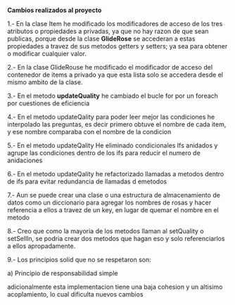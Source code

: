 **Cambios realizados al proyecto**

1.- En la clase Item he modificado los modificadores de acceso de los tres atributos o propiedades a privadas, ya que 
no hay razon de que sean publicas, porque desde la clase **GlideRose** se accederan a estas propiedades a travez de sus
metodos getters y setters; ya sea para obtener o modificar cualquier valor.

2.- En la clase GlideRouse he modificado el modificador de acceso del contenedor de items a privado ya que esta lista 
solo se accedera desde el mismo ambito de la clase.

3.- En el metodo **updateQuality** he cambiado el bucle for por un foreach por cuestiones de eficiencia

4.- En el metodo updateQality para poder leer mejor las condiciones he interpolado las preguntas,
es decir primero obtuve el nombre de cada item, y ese nombre comparaba con el nombre de la condicion

5.- En el metodo updateQality He eliminado condicionales Ifs anidados y agrupe las condiciones dentro de los ifs para reducir el numero de anidaciones

6.- En el metodo updateQality he refactorizado llamadas a metodos dentro de ifs para evitar redundancia de llamadas d emetodos

7.- Aun se puede crear una clase o una estructura de almacenamiento de datos como un diccionario para agregar
los nombres de rosas y hacer referencia a ellos a travez de un key, en lugar de quemar el nombre en el metodo

8.- Creo que como la mayoria de los metodos llaman al setQuality o setSellIn, se podria crear dos metodos que hagan eso
y solo referenciarlos a ellos apropadamente.

9.- Los principios solid que no se respetaron son:

a) Principio de responsabilidad simple

adicionalmente esta implementacion tiene una baja cohesion y un altisimo acoplamiento, lo cual dificulta nuevos cambios
